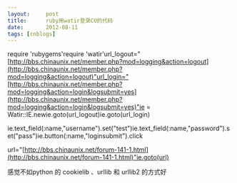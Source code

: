 ```yaml
---
layout:     post
title:      ruby用watir登录CU的代码
date:       2012-08-11
tags: [cnblogs]
---
```

require 'rubygems'require 'watir'url_logout="[http://bbs.chinaunix.net/member.php?mod=logging&action=logout](http://bbs.chinaunix.net/member.php?mod=logging&action=logout)"url_login="[http://bbs.chinaunix.net/member.php?mod=logging&action=login&logsubmit=yes](http://bbs.chinaunix.net/member.php?mod=logging&action=login&logsubmit=yes)"ie = Watir::IE.newie.goto(url_logout)ie.goto(url_login)

ie.text_field(:name,"username").set("test")ie.text_field(:name,"password").set("pass")ie.button(:name,"loginsubmit").click

url="[http://bbs.chinaunix.net/forum-141-1.html](http://bbs.chinaunix.net/forum-141-1.html)"ie.goto(url)

感觉不如python 的 cookielib 、urllib 和 urllib2 的方式好
